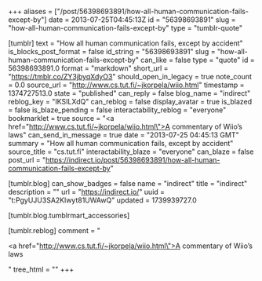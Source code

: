 +++
aliases = ["/post/56398693891/how-all-human-communication-fails-except-by"]
date = 2013-07-25T04:45:13Z
id = "56398693891"
slug = "how-all-human-communication-fails-except-by"
type = "tumblr-quote"

[tumblr]
text = "How all human communication fails, except by accident"
is_blocks_post_format = false
id_string = "56398693891"
slug = "how-all-human-communication-fails-except-by"
can_like = false
type = "quote"
id = 56398693891.0
format = "markdown"
short_url = "https://tmblr.co/ZY3jbyqXdyO3"
should_open_in_legacy = true
note_count = 0.0
source_url = "http://www.cs.tut.fi/~jkorpela/wiio.html"
timestamp = 1374727513.0
state = "published"
can_reply = false
blog_name = "indirect"
reblog_key = "IKSILXdQ"
can_reblog = false
display_avatar = true
is_blazed = false
is_blaze_pending = false
interactability_reblog = "everyone"
bookmarklet = true
source = "<a href=\"http://www.cs.tut.fi/~jkorpela/wiio.html\">A commentary of Wiio&rsquo;s laws</a>"
can_send_in_message = true
date = "2013-07-25 04:45:13 GMT"
summary = "How all human communication fails, except by accident"
source_title = "cs.tut.fi"
interactability_blaze = "everyone"
can_blaze = false
post_url = "https://indirect.io/post/56398693891/how-all-human-communication-fails-except-by"

[tumblr.blog]
can_show_badges = false
name = "indirect"
title = "indirect"
description = ""
url = "https://indirect.io/"
uuid = "t:PgyUJU3SA2Klwyt81UWAwQ"
updated = 1739939727.0

[tumblr.blog.tumblrmart_accessories]

[tumblr.reblog]
comment = "<p><a href=\"http://www.cs.tut.fi/~jkorpela/wiio.html\">A commentary of Wiio’s laws</a></p>"
tree_html = ""
+++
